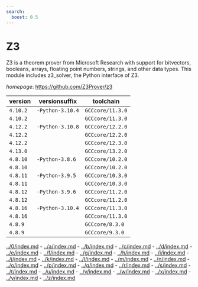 ```yaml
---
search:
  boost: 0.5
---
```

# Z3

Z3 is a theorem prover from Microsoft Research with support for bitvectors, booleans, arrays, floating point numbers, strings, and other data types. This module includes z3_solver, the Python interface of Z3.

*homepage*: <https://github.com/Z3Prover/z3>

version | versionsuffix | toolchain
--------|---------------|----------
``4.10.2`` | ``-Python-3.10.4`` | ``GCCcore/11.3.0``
``4.10.2`` |  | ``GCCcore/11.3.0``
``4.12.2`` | ``-Python-3.10.8`` | ``GCCcore/12.2.0``
``4.12.2`` |  | ``GCCcore/12.2.0``
``4.12.2`` |  | ``GCCcore/12.3.0``
``4.13.0`` |  | ``GCCcore/13.2.0``
``4.8.10`` | ``-Python-3.8.6`` | ``GCCcore/10.2.0``
``4.8.10`` |  | ``GCCcore/10.2.0``
``4.8.11`` | ``-Python-3.9.5`` | ``GCCcore/10.3.0``
``4.8.11`` |  | ``GCCcore/10.3.0``
``4.8.12`` | ``-Python-3.9.6`` | ``GCCcore/11.2.0``
``4.8.12`` |  | ``GCCcore/11.2.0``
``4.8.16`` | ``-Python-3.10.4`` | ``GCCcore/11.3.0``
``4.8.16`` |  | ``GCCcore/11.3.0``
``4.8.9`` |  | ``GCCcore/8.3.0``
``4.8.9`` |  | ``GCCcore/9.3.0``

[../0/index.md](0) - [../a/index.md](a) - [../b/index.md](b) - [../c/index.md](c) - [../d/index.md](d) - [../e/index.md](e) - [../f/index.md](f) - [../g/index.md](g) - [../h/index.md](h) - [../i/index.md](i) - [../j/index.md](j) - [../k/index.md](k) - [../l/index.md](l) - [../m/index.md](m) - [../n/index.md](n) - [../o/index.md](o) - [../p/index.md](p) - [../q/index.md](q) - [../r/index.md](r) - [../s/index.md](s) - [../t/index.md](t) - [../u/index.md](u) - [../v/index.md](v) - [../w/index.md](w) - [../x/index.md](x) - [../y/index.md](y) - [../z/index.md](z)

